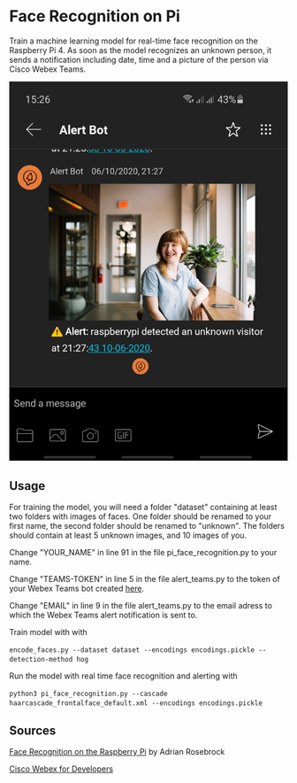 # Face Recognition on Pi
Train a machine learning model for real-time face recognition on the Raspberry Pi 4. As soon as the model recognizes an unknown person, it sends a notification including date, time and a picture of the person via Cisco Webex Teams.

![Webex Teams Alert Notification](alert_bot_webex.png?raw=true)

## Usage

For training the model, you will need a folder "dataset" containing at least two folders with images of faces. 
One folder should be renamed to your first name, the second folder should be renamed to "unknown".
The folders should contain at least 5 unknown images, and 10 images of you.

Change "YOUR_NAME" in line 91 in the file pi_face_recognition.py to your name.

Change "TEAMS-TOKEN" in line 5 in the file alert_teams.py to the token of your Webex Teams bot created [here](https://developer.webex.com/my-apps/new/bot). 

Change "EMAIL" in line 9 in the file alert_teams.py to the email adress to which the Webex Teams alert notification is sent to.

Train model with with 

```encode_faces.py --dataset dataset --encodings encodings.pickle --detection-method hog```

Run the model with real time face recognition and alerting with

```python3 pi_face_recognition.py --cascade haarcascade_frontalface_default.xml --encodings encodings.pickle```

## Sources

[Face Recognition on the Raspberry Pi](https://www.pyimagesearch.com/2018/06/25/raspberry-pi-face-recognition/) by Adrian Rosebrock 

[Cisco Webex for Developers](https://developer.webex.com/docs/bots)
